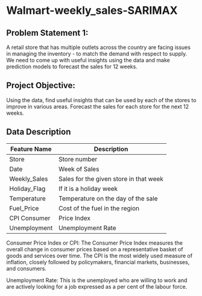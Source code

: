 # Walmart-weekly_sales-SARIMAX

## Problem Statement 1:
A retail store that has multiple outlets across the country are facing issues in managing the inventory - to match the demand with respect to supply. We need to come up with useful insights using the data and make prediction models to forecast the sales for 12 weeks.

## Project Objective:
Using the data, find useful insights that can be used by each of the stores to improve in various areas.
Forecast the sales for each store for the next 12 weeks.

## Data Description

Feature	Name | Description
|-------|---------|
Store	| Store number
Date	| Week of Sales
Weekly_Sales	|Sales for the given store in that week
Holiday_Flag	|If it is a holiday week
Temperature	|Temperature on the day of the sale
Fuel_Price	|Cost of the fuel in the region
CPI	Consumer |Price Index
Unemployment	|Unemployment Rate

Consumer Price Index or CPI: The Consumer Price Index measures the overall change in consumer prices based on a representative basket of goods and services over time. The CPI is the most widely used measure of inflation, closely followed by policymakers, financial markets, businesses, and consumers.

Unemployment Rate: This is the unemployed who are willing to work and are actively looking for a job expressed as a per cent of the labour force.
